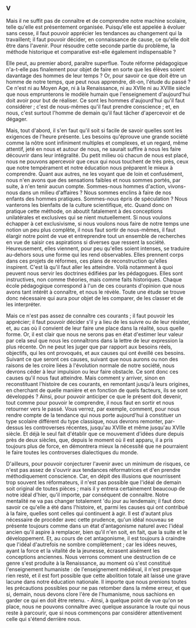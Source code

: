 ### V

Mais il ne suffit pas de connaître et de comprendre notre machine scolaire, telle qu'elle est présentement organisée. Puisqu'elle est appelée à évoluer sans cesse, il faut pouvoir apprécier les tendances au changement qui la travaillent; il faut pouvoir décider, en connaissance de cause, ce qu'elle doit être dans l'avenir. Pour résoudre cette seconde partie du problème, la méthode historique et comparative est-elle également indispensable ?

Elle peut, au premier abord, paraître superflue. Toute réforme pédagogique n'a-t-elle pas finalement pour objet de faire en sorte que les élèves soient davantage des hommes de leur temps ? Or, pour savoir ce que doit être un homme de notre temps, que peut nous apprendre, dit-on, l'étude du passé ? Ce n'est ni au Moyen Age, ni à la Renaissance, ni au XVIIe ni au XVIIIe siècle que nous emprunterons le modèle humain que l'enseignement d'aujourd'hui doit avoir pour but de réaliser. Ce sont les hommes d'aujourd'hui qu'il faut considérer ; c'est de nous-mêmes qu'il faut prendre conscience ; et, en nous, c'est surtout l'homme de demain qu'il faut tâcher d'apercevoir et de dégager.

Mais, tout d'abord, il s'en faut qu'il soit si facile de savoir quelles sont les exigences de l'heure présente. Les besoins qu'éprouve une grande société comme la nôtre sont infiniment multiples et complexes, et un regard, même attentif, jeté en nous et autour de nous, ne saurait suffire à nous les faire découvrir dans leur intégralité. Du petit milieu où chacun de nous est placé, nous ne pouvons apercevoir que ceux qui nous touchent de très près, ceux que notre tempérament et notre éducation nous préparent le mieux à comprendre. Quant aux autres, ne les voyant que de loin et confusément, nous n'en avons que des sensations faibles et nous sommes portés, par suite, à n'en tenir aucun compte. Sommes-nous hommes d'action, vivons-nous dans un milieu d'affaires ? Nous sommes enclins à faire de nos enfants des hommes pratiques. Sommes-nous épris de spéculation ? Nous vanterons les bienfaits de la culture scientifique, etc. Quand donc on pratique cette méthode, on aboutit fatalement à des concep­tions unilatérales et exclusives qui se nient mutuellement. Si nous voulons échapper à cet exclusivisme, si nous voulons nous faire de notre temps une notion un peu plus complète, il nous faut sortir de nous-mêmes, il faut élargir notre point de vue et entreprendre tout un ensemble de recherches en vue de saisir ces aspirations si diverses que ressent la société. Heureusement, elles viennent, pour peu qu'elles soient intenses, se traduire au-dehors sous une forme qui les rend observables. Elles prennent corps dans ces projets de réformes, ces plans de reconstruction qu'elles inspirent. C'est là qu'il faut aller les atteindre. Voilà notamment à quoi peuvent nous servir les doctrines édifiées par les pédagogues. Elles sont instructives, non comme théories, mais comme faits historiques. Chaque école pédagogique correspond à l'un de ces courants d'opinion que nous avons tant intérêt à connaître, et nous le révèle. Toute une étude se trouve donc nécessaire qui aura pour objet de les comparer, de les classer et de les interpréter.

Mais ce n'est pas assez de connaître ces courants ; il faut pouvoir les apprécier; il faut pouvoir décider s'il y a lieu de les suivre ou de leur résister, et, au cas où il convient de leur faire une place dans la réalité, sous quelle forme. Or, il est clair que nous ne serons pas en état d'estimer leur valeur par cela seul que nous les connaîtrons dans la lettre de leur expression la plus récente. On ne peut les juger que par rapport aux besoins réels, objectifs, qui les ont provoqués, et aux causes qui ont éveillé ces besoins. Suivant ce que seront ces causes, suivant que nous aurons ou non des raisons de les croire liées à l'évolution normale de notre société, nous devrons céder à leur impulsion ou leur faire obstacle. Ce sont donc ces causes qu'il nous faut atteindre. Mais comment y arriver, sinon en reconstituant l'histoire de ces courants, en remontant jusqu'à leurs origines, en cherchant de quelle manière et en fonction de quels facteurs, ils se sont développés ? Ainsi, pour pouvoir anticiper ce que le présent doit devenir, tout comme pour pouvoir le comprendre, il nous faut en sortir et nous retourner vers le passé. Vous verrez, par exemple, comment, pour nous rendre compte de la tendance qui nous porte aujourd'hui à constituer un type scolaire différent du type classique, nous devrons remonter, par-dessus les controverses récentes, jusqu'au XVIIIe et même jusqu'au XVIIe siècle. Et déjà le seul fait d'établir que ce mouvement d'idées dure depuis près de deux siècles, que, depuis le moment où il est apparu, il a pris toujours plus de force, en démontrera mieux la nécessité que ne pourraient le faire toutes les controverses dialectiques du monde.

D'ailleurs, pour pouvoir conjecturer l'avenir avec un minimum de risques, ce n'est pas assez de s'ouvrir aux tendances réformatrices et d'en prendre méthodiquement conscience. Car, en dépit des illusions que nourrissent trop souvent les réformateurs, il n'est pas possible que l'idéal de demain soit original de toutes pièces ; mais il y entrera certainement beaucoup de notre idéal d'hier, qu'il importe, par conséquent de connaître. Notre mentalité ne va pas changer totalement 'du jour au lendemain; il faut donc savoir ce qu'elle a été dans l'histoire, et, parmi les causes qui ont contribué à la faire, quelles sont celles qui continuent à agir. Il est d'autant plus nécessaire de procéder avec cette prudence, qu'un idéal nouveau se présente toujours comme dans un état d'antagonisme naturel avec l'idéal ancien qu'il aspire à rempla­cer, bien qu'il n'en soit, en fait, que la suite et le développement. Et, au cours de cet antago­nisme, il est toujours à craindre que l'idéal d'autrefois ne sombre complètement ; car les idées neuves, ayant la force et la vitalité de la jeunesse, écrasent aisément les conceptions ancien­nes. Nous verrons comment une destruction de ce genre s'est produite à la Renaissance, au moment où s'est constitué l'enseignement humaniste : de l'enseignement médiéval, il n'est presque rien resté, et il est fort possible que cette abolition totale ait laissé une grave lacune dans notre éducation nationale. Il importe que nous prenions toutes les précautions possibles pour ne pas retomber dans la même erreur, et que si, demain, nous devons clore l'ère de l'humanisme, nous sachions en garder ce qui en doit être retenu. - Ainsi, à quelque point de vue qu'on se place, nous ne pouvons connaître avec quelque assurance la route qui nous reste à parcourir, que si nous commençons par considérer attentivement celle qui s'étend derrière nous.
